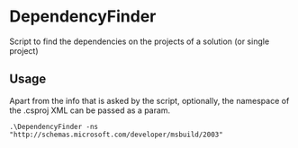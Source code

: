 # DependencyFinder

Script to find the dependencies on the projects of a solution (or single project)

## Usage

Apart from the info that is asked by the script, optionally, the namespace of the .csproj XML can be passed as a param.

`.\DependencyFinder -ns "http://schemas.microsoft.com/developer/msbuild/2003"`
